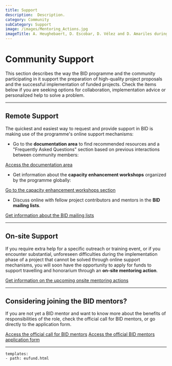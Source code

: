 ```yaml
---
title: Support
description:  Description.
category: Community
subCategory: Support 
image: /images/Mentoring_Actions.jpg
imageTitle: A. Heughebaert, D. Escobar, D. Vélez and D. Amariles during a GBIF event. Picture by O. Banki.
---
```

# Community Support

This section describes the way the BID programme and the community participating in it support the preparation of high-quality project proposals and the successful implementation of funded projects. Check the items below if you are seeking options for collaboration, implementation advice or personalized help to solve a problem.

-----------

## Remote Support

The quickest and easiest way to request and provide support in BID is making use of the programme's online support mechanisms:

* Go to the **documentation area** to find recommended resources and a "Frequently Asked Questions" section based on previous interactions between community members:

 [Access the documentation area](../documentation/) 
 
* Get information about the **capacity enhancement workshops** organized by the programme globally:

 [Go to the capacity enhancement workshops section](../workshops/)

* Discuss online with fellow project contributors and mentors in the **BID mailing lists**. 

 [Get information about the BID mailing lists](../mailing-lists/)

-----------

## On-site Support

If you require extra help for a specific outreach or training event, or if you encounter substantial, unforeseen difficulties during the implementation phase of a project that cannot be solved through online support mechanisms, you will soon have the opportunity to apply for funds to support travelling and honorarium through an **on-site mentoring action**.

[Get information on the upcoming onsite mentoring actions](../mentoring/)


-----------

## Considering joining the BID mentors?

If you are not yet a BID mentor and want to know more about the benefits of responsibilities of the role, check the official call for BID mentors, or go directly to the application form.

[Access the official call for BID mentors](http://bid.gbif.org/)
[Access the official BID mentors application form](https://docs.google.com/forms/d/1R3EmHdZxt6ZoTJ9e43SeOG7Rl3awNidaLN-pdmbCFZQ/viewform)

-----------


```styledYaml
templates:
- path: eufund.html
```
